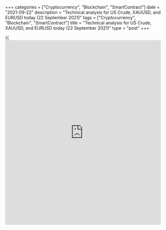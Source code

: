 +++
categories = ["Cryptocurrency", "Blockchain", "SmartContract"]
date = "2021-09-22"
description = "Technical analysis for US Crude, XAUUSD, and EURUSD today (22 September 2021)"
tags = ["Cryptocurrency", "Blockchain", "SmartContract"]
title = "Technical analysis for US Crude, XAUUSD, and EURUSD today (22 September 2021)"
type = "post"
+++

{{<iframe id="large-banner" src="https://www.bounty.group/#slide=19.0" width="100%" height="600" scrolling="no" style="border: 0px solid rgb(216, 221, 230); border-radius: 3px;">}}

2021-09-22

2021-09-22

Short-term analysis for oil, gold, and EURUSD for 22.09.21Alex Rodionov

I welcome my fellow traders! I have made a price forecast for US Crude,
XAUUSD, and EURUSD using a combination of margin zones methodology and
technical analysis. Based on the market analysis, I suggest entry
signals for intraday traders.

The short-term trend for gold has changed to an uptrend because the
Intermediary Zone 1765 - 1762 was broken out.

The article covers the following subjects:

## Oil price forecast for today: USCrude analysis

Yesterday, the priority model of shorting in the correction in Addtional
Zone 71.07 - 70.94 with the target at the minimum of September 20 worked
out. After the minimum of September 20 was updated, the price could not
consolidate below the Intermediary Zone 70.32 - 70.07. The Intermediary
Zone is the key support level of the trend. It has been held, therefore
the trend remains upward.

The oil price is growing and breaking through the resistance level of
71.20. When the price consolidates above the level, a “false breakout”
pattern will appear. In this case, consider buying oil with a target at
72.67.

### [USCrude][1] trading ideas for today:

Buy according to the pattern in Intermediary Zone 70.32 - 70.07.
TakeProfit: 72.67. StopLoss: according to the pattern rules.

* * *

## Gold price forecast for today: XAUUSD analysis

The short-term trend for gold has changed to an uptrend because the
Intermediary Zone 1765 - 1762 was broken out. Now the price is
approaching the first target of the new trend — Target Zone 1787 - 1783.
After the Target Zone is tested, watch the market.

If buyers manage to consolidate above the Target Zone, then the rally is
likely to continue, targeting the Gold Zone 1806-1804.

If the Target Zone is held, then the price will go into correction. A
correction for traders is a chance to consider new longs at favourable
prices with a target in the area of the day's high.

### [XAUUSD][2] trading ideas for today:

Buy according to the pattern in Intermediary Zone 1761 - 1759.
TakeProfit: Target Zone 1787 - 1783. StopLoss: according to the pattern
rules.

* * *

## Euro/Dollar forecast for today: EURUSD analysis

A short-term downtrend continues for the euro. Now bears are trying to
break through the Target Zone 1.1733 - 1.1715. If they manage to do it,
the next sales target will be the Gold Zone 1.1645 - 1.1636.

It is better to transfer shorts opened in the Additional Zone 1.1748 -
1.1744 to the breakeven point — there is a risk of price growth and the
Additional Zone breaking out to the upside. If this happens, the price
can be expected to move to the area of the Intermediary Zone 1.1797 -
1.1788. The Intermediary Zone is the border of the short-term downtrend.
Look for the euro shorts in this zone.

### [EURUSD][3] trading ideas for today:

  1. Hold shorts opened in Additional Zone 1.1748 - 1.1744. TakeProfit: 1.1701. StopLoss: breakeven point.

  2. Sell according to the pattern in Intermediary Zone 1.1797 - 1.1788. TakeProfit: 1.1701. StopLoss: according to the pattern rules.

* * *

P.S. Did you like my article? Share it in social networks: it will be
the best “thank you" :)

Ask me questions and comment below. I’ll be glad to answer your
questions and give necessary explanations.

 **Useful links:**

  * I recommend trying to trade with a reliable broker [here][4]. The system allows you to trade by yourself or copy successful traders from all across the globe.
  * Use my promo-code BLOG for getting deposit bonus 50% on LiteForex platform. Just enter this code in the appropriate field while [depositing][5] your trading account.
  * Telegram chat for traders: <t.me/liteforexengchat>. We are sharing the signals and trading experience
  * Telegram channel with high-quality analytics, Forex reviews, training articles, and other useful things for traders <t.me/liteforex>

## Price chart of XAUUSD in real time mode

The content of this article reflects the author’s opinion and does not
necessarily reflect the official position of LiteForex. The material
published on this page is provided for informational purposes only and
should not be considered as the provision of investment advice for the
purposes of Directive 2004/39/EC.

Rate this article:

{{value}}

( {{count}} {{title}} )

   1. my.liteforex.com/trading?type=oil
   2. my.liteforex.com/trading/chart?symbol=XAUUSD&returnUrl=true
   3. my.liteforex.com/trading/chart?symbol=EURUSD&returnUrl=true
   4. my.liteforex.com/?category=analysts-opinions&slug=short-term-analysis-for-oil-gold-and-eurusd-for-220921&openPopup=%2Fregistration%2Fpopup&utm_source=blog&utm_medium=article&utm_campaign=bonus
   5. my.liteforex.com/deposit/?category=analysts-opinions&slug=short-term-analysis-for-oil-gold-and-eurusd-for-220921&promo_code=BLOG&utm_source=blog&utm_medium=article&utm_campaign=bonus